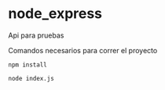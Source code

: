 # node_express
Api para pruebas

Comandos necesarios para correr el proyecto

`npm install`

`node index.js`
